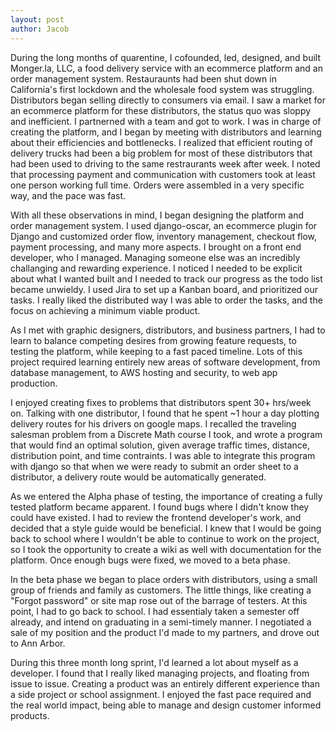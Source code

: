 ```yaml
---
layout: post
author: Jacob
---
```

During the long months of quarentine, I cofounded, led, designed, and built Monger.la, LLC, a food delivery service with an ecommerce platform and an order management system. Restauraunts had been shut down in California's first lockdown and the wholesale food system was struggling. Distributors began selling directly to consumers via email. I saw a market for an ecommerce platform for these distributors, the status quo was sloppy and inefficient. I partnerned with a team and got to work. I was in charge of creating the platform, and I began by meeting with distributors and learning about their efficiencies and bottlenecks. I realized that efficient routing of delivery trucks had been a big problem for most of these distributors that had been used to driving to the same restraurants week after week. I noted that processing payment and communication with customers took at least one person working full time. Orders were assembled in a very specific way, and the pace was fast.

With all these observations in mind, I began designing the platform and order management system. I used django-oscar, an ecommerce plugin for Django and customized order flow, inventory management, checkout flow, payment processing, and many more aspects. I brought on a front end developer, who I managed. Managing someone else was an incredibly challanging and rewarding experience. I noticed I needed to be explicit about what I wanted built and I needed to track our progress as the todo list became unwieldy. I used Jira to set up a Kanban board, and prioritized our tasks. I really liked the distributed way I was able to order the tasks, and the focus on achieving a minimum viable product.  

As I met with graphic designers, distributors, and business partners, I had to learn to balance competing desires from growing feature requests, to testing the platform, while keeping to a fast paced timeline. Lots of this project required learning entirely new areas of software development, from database management, to AWS hosting and security, to web app production. 

I enjoyed creating fixes to problems that distributors spent 30+ hrs/week on. Talking with one distributor, I found that he spent ~1 hour a day plotting delivery routes for his drivers on google maps. I recalled the traveling salesman problem from a Discrete Math course I took, and wrote a program that would find an optimal solution, given average traffic times, distance, distribution point, and time contraints. I was able to integrate this program with django so that when we were ready to submit an order sheet to a distributor, a delivery route would be automatically generated. 

As we entered the Alpha phase of testing, the importance of creating a fully tested platform became apparent. I found bugs where I didn't know they could have existed. I had to review the frontend developer's work, and decided that a style guide would be beneficial. I knew that I would be going back to school where I wouldn't be able to continue to work on the project, so I took the opportunity to create a wiki as well with documentation for the platform. Once enough bugs were fixed, we moved to a beta phase. 

In the beta phase we began to place orders with distributors, using a small group of friends and family as customers. The little things, like creating a "Forgot password" or site map rose out of the barrage of testers. At this point, I had to go back to school. I had essentialy taken a semester off already, and intend on graduating in a semi-timely manner. I negotiated a sale of my position and the product I'd made to my partners, and drove out to Ann Arbor. 

During this three month long sprint, I'd learned a lot about myself as a developer. I found that I really liked managing projects, and floating from issue to issue. Creating a product was an entirely different experience than a side project or school assignment. I enjoyed the fast pace required and the real world impact, being able to manage and design customer informed products. 
